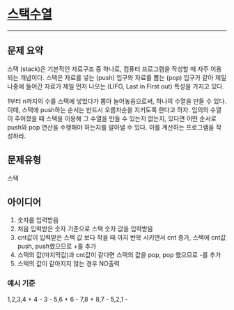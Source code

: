 # [스택수열](https://www.acmicpc.net/problem/1874)
---
## 문제 요약
스택 (stack)은 기본적인 자료구조 중 하나로, 컴퓨터 프로그램을 작성할 때 자주 이용되는 개념이다. 스택은 자료를 넣는 (push) 입구와 자료를 뽑는 (pop) 입구가 같아 제일 나중에 들어간 자료가 제일 먼저 나오는 (LIFO, Last in First out) 특성을 가지고 있다.

1부터 n까지의 수를 스택에 넣었다가 뽑아 늘어놓음으로써, 하나의 수열을 만들 수 있다. 이때, 스택에 push하는 순서는 반드시 오름차순을 지키도록 한다고 하자. 임의의 수열이 주어졌을 때 스택을 이용해 그 수열을 만들 수 있는지 없는지, 있다면 어떤 순서로 push와 pop 연산을 수행해야 하는지를 알아낼 수 있다. 이를 계산하는 프로그램을 작성하라.

## 문제유형
스택

## 아이디어
1. 숫자를 입력받음
2. 처음 입력받은 숫자 기준으로 스택 숫자 값을 입력받음
3. cnt값이 입력받은 스택 값 보다 작을 때 까지 반복 시키면서 cnt 증가, 스택에 cnt값 push, push했으므로 +를 추가
4. 스택의 값(마지막값)과 cnt값이 같다면 스택의 값을 pop, pop 했으므로 -를 추가
5. 스택의 값이 같아지지 않는 경우 NO출력


### 예시 기준
1,2,3,4 +
4 -
3 -
5,6 +
6 -
7,8 +
8,7 -
5,2,1 -